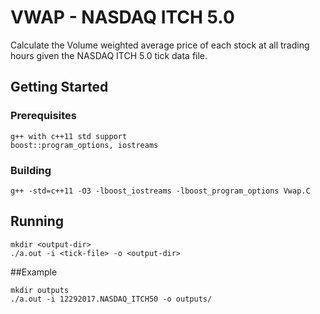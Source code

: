 # VWAP - NASDAQ ITCH 5.0

Calculate the Volume weighted average price of each stock at all trading hours given the NASDAQ ITCH 5.0 tick data file.

## Getting Started

### Prerequisites

```
g++ with c++11 std support
boost::program_options, iostreams
```

### Building

```
g++ -std=c++11 -O3 -lboost_iostreams -lboost_program_options Vwap.C
```

## Running 

```
mkdir <output-dir>
./a.out -i <tick-file> -o <output-dir>
```

##Example

```
mkdir outputs
./a.out -i 12292017.NASDAQ_ITCH50 -o outputs/
```
